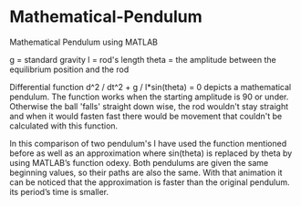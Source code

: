 # Mathematical-Pendulum
Mathematical Pendulum using MATLAB

g = standard gravity
l = rod's length
theta = the amplitude between the equilibrium position and the rod

Differential function d^2 / dt^2 + g / l*sin(theta) = 0 depicts a mathematical pendulum. The function works when the starting amplitude is 90 or under. 
Otherwise the ball 'falls' straight down wise, the rod wouldn't stay straight and when it would fasten fast there would be movement that couldn't be calculated with this function. 

In this comparison of two pendulum's I have used the function mentioned before as well as an approximation where sin(theta) is replaced by theta by using MATLAB’s function odexy. Both pendulums are given the same beginning values, so their paths are also the same. With that animation it can be noticed that the approximation is faster than the original pendulum. its period’s time is smaller.
